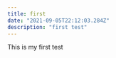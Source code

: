 ```yaml
---
title: first
date: "2021-09-05T22:12:03.284Z"
description: "first test"
---
```


This is my first test